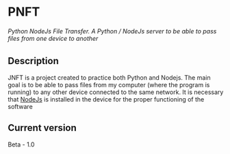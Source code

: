 # PNFT
###### Python NodeJs File Transfer. A Python / NodeJs server to be able to pass files from one device to another

## Description
JNFT is a project created to practice both Python and Nodejs. The main goal is to be able to pass files from my computer (where the program is running) to any other device connected to the same network. It is necessary that [NodeJs](https://nodejs.org/en/) is installed in the device for the proper functioning of the software

## Current version
Beta - 1.0
